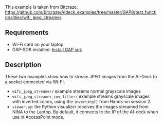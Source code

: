 This example is taken from Bitcraze: https://github.com/bitcraze/AIdeck_examples/tree/master/GAP8/test_functionalities/wifi_jpeg_streamer.

## Requirements
- Wi-Fi card on your laptop
- GAP-SDK installed: [Install GAP sdk](https://greenwaves-technologies.com/setting-up-sdk/)

## Description

These two examples show how to stream JPEG images from the AI-Deck to a socket connected via Wi-FI.
- `wifi_jpeg_streamer/` example streams normal grayscale images
- `wifi_jpeg_streamer_inv_filter/` example streams grayscale images with inverted colors, using the `inverting()` from Hands-on session 2.
- `viewer.py`: the Python visualizer receives the images streamed from NINA to the Laptop. By default, it connects to the IP of the AI-deck when use in AccessPoint mode.
